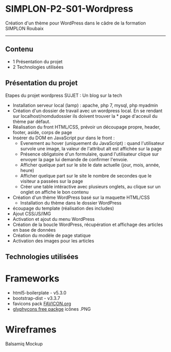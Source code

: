 # SIMPLON-P2-S01-Wordpress

Création d'un thème pour WordPress dans le câdre de la formation SIMPLON Roubaix

-----------------
## Contenu
* 1 Présentation du projet
* 2 Technologies utilisées


## Présentation du projet
Etapes du projet wordpress
SUJET : Un blog sur la tech
* Installation serveur local (lamp) : apache, php 7, mysql, php myadmin
* Création d'un dossier de travail avec un wordpress local. En se rendant sur localhost/nomdudossier ils doivent trouver la * page d'acceuil du thème par défaut.
* Réalisation du front HTML/CSS, prévoir un découpage propre, header, footer, aside, corps de page
* Insérer du DOM en JavaScript pur dans le front :
  * Evenement au hover (uniquement du JavaScript) : quand l'utilisateur survole une image, la
  valeur de l'attribut alt est affichée sur la page
  * Présence obligatoire d'un formulaire, quand l'utilisateur clique sur envoyer la page lui
  demande de confirmer l'envoie.
  * Afficher quelque part sur le site le date actuelle (jour, mois, année, heure)
  * Afficher quelque part sur le site le nombre de secondes que le visiteur a passées sur la page
  * Créer une table intéractive avec plusieurs onglets, au clique sur un onglet on affiche le bon
  contenu
* Création d'un thème WordPress basé sur la maquette HTML/CSS
  * Installation du thème dans le dossier WordPress
* écoupage du template (réalisation des includes)
* Ajout CSS/JS/IMG
* Activation et ajout du menu WordPress
* Création de la boucle WordPress, récupération et affichage des articles en base de données
* Création du modèle de page statique
* Activation des images pour les articles

## Technologies utilisées
# Frameworks
* html5-boilerplate - v5.3.0
* bootstrap-dist - v3.3.7
* favicons pack [FAVICON.org](http://www.favicon-generator.org/)
* [glyphycons free packge](https://glyphicons.com/) icônes .PNG

# Wireframes
Balsamiq Mockup
